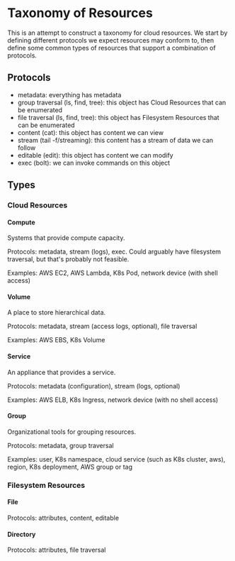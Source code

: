 # Taxonomy of Resources

This is an attempt to construct a taxonomy for cloud resources. We start by defining different protocols we expect resources may conform to, then define some common types of resources that support a combination of protocols.

## Protocols
- metadata: everything has metadata
- group traversal (ls, find, tree): this object has Cloud Resources that can be enumerated
- file traversal (ls, find, tree): this object has Filesystem Resources that can be enumerated
- content (cat): this object has content we can view
- stream (tail -f/streaming): this content has a stream of data we can follow
- editable (edit): this object has content we can modify
- exec (bolt): we can invoke commands on this object

## Types

### Cloud Resources

#### Compute

Systems that provide compute capacity.

Protocols: metadata, stream (logs), exec. Could arguably have filesystem traversal, but that's probably not feasible.

Examples: AWS EC2, AWS Lambda, K8s Pod, network device (with shell access)

#### Volume

A place to store hierarchical data.

Protocols: metadata, stream (access logs, optional), file traversal

Examples: AWS EBS, K8s Volume

#### Service

An appliance that provides a service.

Protocols: metadata (configuration), stream (logs, optional)

Examples: AWS ELB, K8s Ingress, network device (with no shell access)

#### Group

Organizational tools for grouping resources.

Protocols: metadata, group traversal

Examples: user, K8s namespace, cloud service (such as K8s cluster, aws), region, K8s deployment, AWS group or tag

### Filesystem Resources

#### File

Protocols: attributes, content, editable

#### Directory

Protocols: attributes, file traversal
